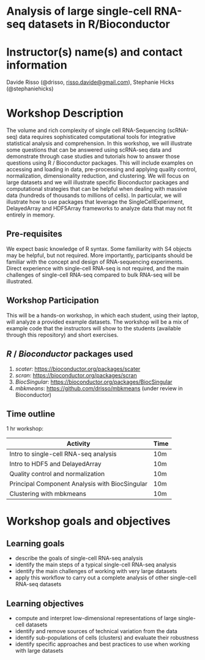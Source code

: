 # Analysis of large single-cell RNA-seq datasets in R/Bioconductor

# Instructor(s) name(s) and contact information
Davide Risso (@drisso, risso.davide@gmail.com), Stephanie Hicks (@stephaniehicks)

# Workshop Description

The volume and rich complexity of single cell RNA-Sequencing (scRNA-seq) data requires sophisticated computational tools for integrative statistical analysis and comprehension. In this workshop, we will illustrate some questions that can be answered using scRNA-seq data and demonstrate through case studies and tutorials how to answer those questions using R / Bioconductor packages. This will include examples on accessing and loading in data, pre-processing and applying quality control, normalization, dimensionality reduction, and clustering. We will focus on large datasets and we will illustrate specific Bioconductor packages and computational strategies that can be helpful when dealing with massive data (hundreds of thousands to millions of cells). In particular, we will illustrate how to use packages that leverage the SingleCellExperiment, DelayedArray and HDF5Array frameworks to analyze data that may not fit entirely in memory.


## Pre-requisites

We expect basic knowledge of R syntax. Some familiarity with S4 objects may be helpful, but not required.
More importantly, participants should be familiar with the concept and design of RNA-sequencing experiments. Direct experience with single-cell RNA-seq is not required, and the main challenges of single-cell RNA-seq compared to bulk RNA-seq will be illustrated.

## Workshop Participation

This will be a hands-on workshop, in which each student, using their laptop, will analyze a provided example datasets. The workshop will be a mix of example code that the instructors will show to the students (available through this repository) and short exercises.

## _R_ / _Bioconductor_ packages used

1. _scater_: https://bioconductor.org/packages/scater
2. _scran_: https://bioconductor.org/packages/scran
3. _BiocSingular_: https://bioconductor.org/packages/BiocSingular
4. _mbkmeans_: https://github.com/drisso/mbkmeans (under review in Bioconductor)

## Time outline

1 hr workshop:

| Activity                                        | Time |
|-------------------------------------------------|------|
| Intro to single-cell RNA-seq analysis           | 10m  |
| Intro to HDF5 and DelayedArray                  | 10m  |
| Quality control and normalization               | 10m  |
| Principal Component Analysis with BiocSingular  | 10m  |
| Clustering with mbkmeans                        | 10m  |

# Workshop goals and objectives

## Learning goals

* describe the goals of single-cell RNA-seq analysis 
* identify the main steps of a typical single-cell RNA-seq analysis
* identify the main challenges of working with very large datasets 
* apply this workflow to carry out a complete analysis of other single-cell RNA-seq datasets

## Learning objectives

* compute and interpret low-dimensional representations of large single-cell datasets
* identify and remove sources of technical variation from the data
* identify sub-populations of cells (clusters) and evaluate their robustness
* identify specific approaches and best practices to use when working with large datasets

